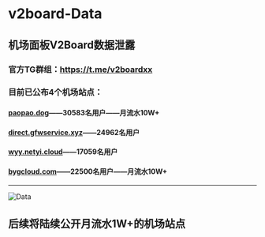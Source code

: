 # v2board-Data

## 机场面板V2Board数据泄露

### 官方TG群组：https://t.me/v2boardxx<br>
### 目前已公布4个机场站点：<br>
#### [paopao.dog](https://www.paopao.dog/)——30583名用户——月流水10W+<br>
#### [direct.gfwservice.xyz]( http://direct.gfwservice.xyz/)——24962名用户<br>
#### [wyy.netyi.cloud]( https://wyy.netyi.cloud/)——17059名用户<br>
#### [bygcloud.com]( https://bygcloud.com/)——22500名用户——月流水10W+<br>

---

![Data](https://s1.locimg.com/2022/12/15/248896cc7a295.png)

## 后续将陆续公开月流水1W+的机场站点
